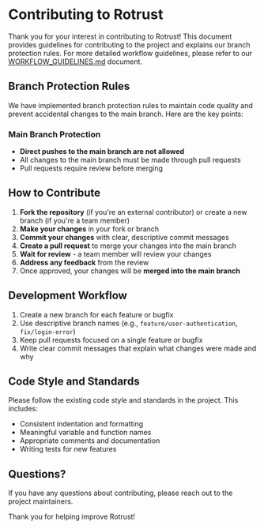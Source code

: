 # Contributing to Rotrust

Thank you for your interest in contributing to Rotrust! This document provides guidelines for contributing to the project and explains our branch protection rules. For more detailed workflow guidelines, please refer to our [WORKFLOW_GUIDELINES.md](WORKFLOW_GUIDELINES.md) document.

## Branch Protection Rules

We have implemented branch protection rules to maintain code quality and prevent accidental changes to the main branch. Here are the key points:

### Main Branch Protection

- **Direct pushes to the main branch are not allowed**
- All changes to the main branch must be made through pull requests
- Pull requests require review before merging

## How to Contribute

1. **Fork the repository** (if you're an external contributor) or create a new branch (if you're a team member)
2. **Make your changes** in your fork or branch
3. **Commit your changes** with clear, descriptive commit messages
4. **Create a pull request** to merge your changes into the main branch
5. **Wait for review** - a team member will review your changes
6. **Address any feedback** from the review
7. Once approved, your changes will be **merged into the main branch**

## Development Workflow

1. Create a new branch for each feature or bugfix
2. Use descriptive branch names (e.g., `feature/user-authentication`, `fix/login-error`)
3. Keep pull requests focused on a single feature or bugfix
4. Write clear commit messages that explain what changes were made and why

## Code Style and Standards

Please follow the existing code style and standards in the project. This includes:

- Consistent indentation and formatting
- Meaningful variable and function names
- Appropriate comments and documentation
- Writing tests for new features

## Questions?

If you have any questions about contributing, please reach out to the project maintainers.

Thank you for helping improve Rotrust!